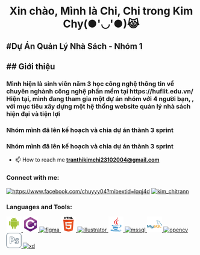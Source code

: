 <h1 align="center">Xin chào, Mình là Chi, Chi trong Kim Chy(●'◡'●)😹</h1>
<h2 align="left">#Dự Án Quản Lý Nhà Sách - Nhóm 1</h2>
<h2 align="left">## Giới thiệu</h2>
<h3 align="left">Mình hiện là sinh viên năm 3 học công nghệ thông tin về chuyên nghành công nghệ phần mềm tại https://huflit.edu.vn/ <br> Hiện tại, mình đang tham gia một dự án nhóm với 4 người bạn, , với mục tiêu xây dựng một hệ thống website quản lý nhà sách hiện đại và tiện lợi  </h3>
<h3 align="left"></h3>
<h3 align="left">Nhóm mình đã lên kế hoạch và chia dự án thành 3 sprint</h3>
<h3 align="left">Nhóm mình đã lên kế hoạch và chia dự án thành 3 sprint</h3>

- 📫 How to reach me **tranthikimchi23102004@gmail.com**

<h3 align="left">Connect with me:</h3>
<p align="left">
<a href="https://fb.com/https://www.facebook.com/chuyyy04?mibextid=lqqj4d" target="blank"><img align="center" src="https://raw.githubusercontent.com/rahuldkjain/github-profile-readme-generator/master/src/images/icons/Social/facebook.svg" alt="https://www.facebook.com/chuyyy04?mibextid=lqqj4d" height="30" width="40" /></a>
<a href="https://instagram.com/kim_chitrann" target="blank"><img align="center" src="https://raw.githubusercontent.com/rahuldkjain/github-profile-readme-generator/master/src/images/icons/Social/instagram.svg" alt="kim_chitrann" height="30" width="40" /></a>
</p>

<h3 align="left">Languages and Tools:</h3>
<p align="left"> <a href="https://developer.android.com" target="_blank" rel="noreferrer"> <img src="https://raw.githubusercontent.com/devicons/devicon/master/icons/android/android-original-wordmark.svg" alt="android" width="40" height="40"/> </a> <a href="https://www.w3schools.com/cs/" target="_blank" rel="noreferrer"> <img src="https://raw.githubusercontent.com/devicons/devicon/master/icons/csharp/csharp-original.svg" alt="csharp" width="40" height="40"/> </a> <a href="https://www.figma.com/" target="_blank" rel="noreferrer"> <img src="https://www.vectorlogo.zone/logos/figma/figma-icon.svg" alt="figma" width="40" height="40"/> </a> <a href="https://www.w3.org/html/" target="_blank" rel="noreferrer"> <img src="https://raw.githubusercontent.com/devicons/devicon/master/icons/html5/html5-original-wordmark.svg" alt="html5" width="40" height="40"/> </a> <a href="https://www.adobe.com/in/products/illustrator.html" target="_blank" rel="noreferrer"> <img src="https://www.vectorlogo.zone/logos/adobe_illustrator/adobe_illustrator-icon.svg" alt="illustrator" width="40" height="40"/> </a> <a href="https://www.java.com" target="_blank" rel="noreferrer"> <img src="https://raw.githubusercontent.com/devicons/devicon/master/icons/java/java-original.svg" alt="java" width="40" height="40"/> </a> <a href="https://www.microsoft.com/en-us/sql-server" target="_blank" rel="noreferrer"> <img src="https://www.svgrepo.com/show/303229/microsoft-sql-server-logo.svg" alt="mssql" width="40" height="40"/> </a> <a href="https://www.mysql.com/" target="_blank" rel="noreferrer"> <img src="https://raw.githubusercontent.com/devicons/devicon/master/icons/mysql/mysql-original-wordmark.svg" alt="mysql" width="40" height="40"/> </a> <a href="https://opencv.org/" target="_blank" rel="noreferrer"> <img src="https://www.vectorlogo.zone/logos/opencv/opencv-icon.svg" alt="opencv" width="40" height="40"/> </a> <a href="https://www.photoshop.com/en" target="_blank" rel="noreferrer"> <img src="https://raw.githubusercontent.com/devicons/devicon/master/icons/photoshop/photoshop-line.svg" alt="photoshop" width="40" height="40"/> </a> <a href="https://www.adobe.com/products/xd.html" target="_blank" rel="noreferrer"> <img src="https://cdn.worldvectorlogo.com/logos/adobe-xd.svg" alt="xd" width="40" height="40"/> </a> </p>
